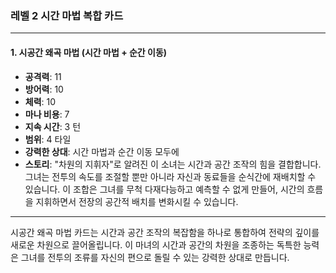 ### 레벨 2 시간 마법 복합 카드

---

#### 1. 시공간 왜곡 마법 (시간 마법 + 순간 이동)

- **공격력**: 11
- **방어력**: 10
- **체력**: 10
- **마나 비용**: 7
- **지속 시간**: 3 턴
- **범위**: 4 타일
- **강력한 상대**: 시간 마법과 순간 이동 모두에
- **스토리**: "차원의 지휘자"로 알려진 이 소녀는 시간과 공간 조작의 힘을 결합합니다. 그녀는 전투의 속도를 조절할 뿐만 아니라 자신과 동료들을 순식간에 재배치할 수 있습니다. 이 조합은 그녀를 무척 다재다능하고 예측할 수 없게 만들어, 시간의 흐름을 지휘하면서 전장의 공간적 배치를 변화시킬 수 있습니다.

---

시공간 왜곡 마법 카드는 시간과 공간 조작의 복잡함을 하나로 통합하여 전략의 깊이를 새로운 차원으로 끌어올립니다. 이 마녀의 시간과 공간의 차원을 조종하는 독특한 능력은 그녀를 전투의 조류를 자신의 편으로 돌릴 수 있는 강력한 상대로 만듭니다.